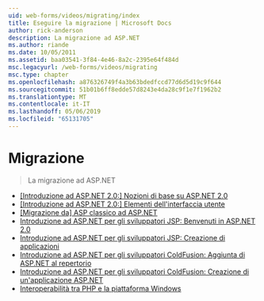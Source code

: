 ```yaml
---
uid: web-forms/videos/migrating/index
title: Eseguire la migrazione | Microsoft Docs
author: rick-anderson
description: La migrazione ad ASP.NET
ms.author: riande
ms.date: 10/05/2011
ms.assetid: baa03541-3f84-4e46-8a2c-2395e64f484d
msc.legacyurl: /web-forms/videos/migrating
msc.type: chapter
ms.openlocfilehash: a876326749f4a3b63bdedfccd77d6d5d19c9f644
ms.sourcegitcommit: 51b01b6ff8edde57d8243e4da28c9f1e7f1962b2
ms.translationtype: MT
ms.contentlocale: it-IT
ms.lasthandoff: 05/06/2019
ms.locfileid: "65131705"
---
```

# <a name="migrating"></a>Migrazione

> La migrazione ad ASP.NET

- [[Introduzione ad ASP.NET 2.0:] Nozioni di base su ASP.NET 2.0](intro-to-aspnet-20-aspnet-20-fundamentals.md)
- [[Introduzione ad ASP.NET 2.0:] Elementi dell'interfaccia utente](intro-to-aspnet-20-user-interface-elements.md)
- [[Migrazione da] ASP classico ad ASP.NET](migrating-from-classic-asp-to-aspnet.md)
- [Introduzione ad ASP.NET per gli sviluppatori JSP: Benvenuti in ASP.NET 2.0](intro-to-aspnet-for-jsp-developers-welcome-to-aspnet-20.md)
- [Introduzione ad ASP.NET per gli sviluppatori JSP: Creazione di applicazioni](intro-to-aspnet-for-jsp-developers-building-applications.md)
- [Introduzione ad ASP.NET per gli sviluppatori ColdFusion: Aggiunta di ASP.NET al repertorio](intro-to-aspnet-for-coldfusion-developers-adding-aspnet-to-your-repertoire.md)
- [Introduzione ad ASP.NET per gli sviluppatori ColdFusion: Creazione di un'applicazione ASP.NET](introduction-to-aspnet-for-coldfusion-developers-building-an-aspnet-application.md)
- [Interoperabilità tra PHP e la piattaforma Windows](interop-between-php-and-the-windows-platform.md)
